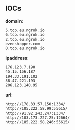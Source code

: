 
## IOCs

__domain__:

```text
5.tcp.eu.ngrok.io
6.tcp.eu.ngrok.io
2.tcp.eu.ngrok.io
ezeeshopper.com
0.tcp.eu.ngrok.io
```
__ipaddress__:

```text
176.123.7.190
45.15.156.187
194.33.191.102
38.47.221.193
206.123.140.95
```
__url__:

```text
http://178.33.57.150:1334/
http://185.222.58.99:55615/
http://91.92.243.247:1334/
http://103.173.227.25:12664/
http://185.222.58.246:55615/
```